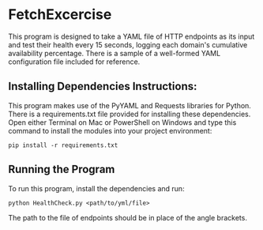 # FetchExcercise
This program is designed to take a YAML file of HTTP endpoints as its input and test their health every 15 seconds, logging each domain's cumulative availability percentage. There is a sample of a well-formed YAML configuration file included for reference.
## Installing Dependencies Instructions:
This program makes use of the PyYAML and Requests libraries for Python. There is a requirements.txt file provided for installing these dependencies. Open either Terminal on Mac or PowerShell on Windows and type this command to install the modules into your project environment:

`pip install -r requirements.txt`

## Running the Program
To run this program, install the dependencies and run: 

`python HealthCheck.py <path/to/yml/file>`

The path to the file of endpoints should be in place of the angle brackets. 
